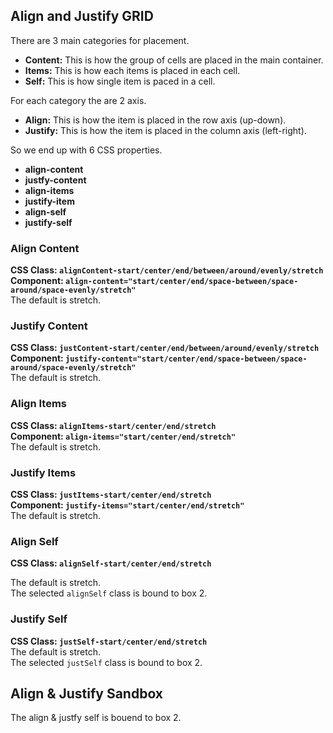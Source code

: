 ## Align and Justify GRID

There are 3 main categories for placement.
- __Content:__ This is how the group of cells are placed in the main container.
- __Items:__ This is how each items is placed in each cell.
- __Self:__ This is how single item is paced in a cell. 

For each category the are 2 axis.
- __Align:__ This is how the item is placed in the row axis (up-down).
- __Justify:__ This is how the item is placed in the column axis (left-right).

So we end up with 6 CSS properties.
- __align-content__
- __justfy-content__
- __align-items__
- __justify-item__
- __align-self__
- __justify-self__


### Align Content
__CSS Class: `alignContent-start/center/end/between/around/evenly/stretch`__ <br/> 
__Component: `align-content="start/center/end/space-between/space-around/space-evenly/stretch"`__ <br>
The default is stretch.
<hhl-live-editor title="" htmlCode='
    <template>
    <div class="p-6">
      <div class="flx-row flx-align-center flx-wrap mb-15 gap-6 p-15 shadow-1">
        <hhl-select v-model="val" :select-data="alignContentList" label="Align Content"></hhl-select>
      </div>
      <hhl-layout grid-lines row="auto" col="auto auto auto" :align-content="val">
        <div>1</div>
        <div>2</div>
        <div>3</div>
        <div>4</div>
        <div>5</div>
      </hhl-layout>
    </div>
    </template>
    <script>
      const val = ref(" ");
      const alignContentList = ref([
                    " ", "start", "center", "end", "space-between", "space-around", "space-evenly", "stretch"
                    ]);
    return {
    val,
    alignContentList
    }
    </script>
    <xstyle>
      .gridBox {
        padding: 15px;
        height: 150px;
        box-shadow: var(--shadow-1);
      }
      .gridBox > div {
        min-height: 25px;
        min-width: 25px;
        background-color: var(--col-pri);
        color: white;
        text-align: center;
      }
    </xstyle>
'>
</hhl-live-editor>
<br>

### Justify Content
__CSS Class: `justContent-start/center/end/between/around/evenly/stretch`__ <br/> 
__Component: `justify-content="start/center/end/space-between/space-around/space-evenly/stretch"`__ <br>
The default is stretch.
<hhl-live-editor title="" htmlCode='
    <template>
    <div class="p-6">
      <div class="flx-row flx-align-center flx-wrap mb-15 gap-6 p-15 shadow-1">
        <hhl-select v-model="val" :select-data="justifyContentList" label="Justify Content"></hhl-select>
      </div>
      <hhl-layout grid-lines row="auto" col="auto auto auto" :justify-content="val">
        <div>1</div>
        <div>2</div>
        <div>3</div>
        <div>4</div>
        <div>5</div>
      </hhl-layout>
    </div>
    </template>
    <script>
      const val = ref(" ");
      const justifyContentList = ref([
                    " ", "start", "center", "end", "space-between", "space-around", "space-evenly", "stretch"
                    ]);
    return {
    val,
    justifyContentList
    }
    </script>
    <xstyle>
      .gridBox {
        padding: 15px;
        height: 150px;
        box-shadow: var(--shadow-1);
      }
      .gridBox > div {
        min-height: 25px;
        min-width: 25px;
        background-color: var(--col-pri);
        color: white;
        text-align: center;
      }
    </xstyle>
'>
</hhl-live-editor>
<br>

### Align Items
__CSS Class: `alignItems-start/center/end/stretch`__ <br/> 
__Component: `align-items="start/center/end/stretch"`__ <br>
The default is stretch.
<hhl-live-editor title="" htmlCode='
    <template>
    <div class="p-6">
      <div class="flx-row flx-align-center flx-wrap mb-15 gap-6 m-4 p-15 shadow-1">
        <hhl-select v-model="val" :select-data="alignItemsList" label="Align items"></hhl-select>
      </div>
      <hhl-layout grid-lines row="auto" col="auto auto auto" :align-items="val">
        <div>1</div>
        <div>2</div>
        <div>3</div>
        <div>4</div>
        <div>5</div>
      </hhl-layout>
    </div>
    </template>
    <script>
      const val = ref(" ");
      const alignItemsList = ref([
                    " ", "start", "center", "end", "stretch"
                    ]);
    return {
    val,
    alignItemsList
    }
    </script>
    <xstyle>
      .gridBox {
        padding: 15px;
        height: 150px;
        box-shadow: var(--shadow-1);
      }
      .gridBox > div {
        min-height: 25px;
        min-width: 25px;
        background-color: var(--col-pri);
        color: white;
        text-align: center;
      }
    </xstyle>
'>
</hhl-live-editor>
<br>

### Justify Items
__CSS Class: `justItems-start/center/end/stretch`__ <br/> 
__Component: `justify-items="start/center/end/stretch"`__ <br>
The default is stretch.
<hhl-live-editor title="" htmlCode='
    <template>
    <div class="p-6">
      <div class="flx-row flx-align-center flx-wrap mb-15 gap-6 m-4 p-15 shadow-1">
        <hhl-select v-model="val" :select-data="justItemsList" label="Justify items"></hhl-select>
      </div>
      <hhl-layout grid-lines row="auto" col="auto auto auto" :justify-items="val">
        <div>1</div>
        <div>2</div>
        <div>3</div>
        <div>4</div>
        <div>5</div>
      </hhl-layout>
    </div>
    </template>
    <script>
      const val = ref(" ");
      const justItemsList = ref([
                    " ", "start", "center", "end", "stretch"
                    ]);
    return {
    val,
    justItemsList
    }
    </script>
    <xstyle>
      .gridBox {
        padding: 15px;
        height: 150px;
        box-shadow: var(--shadow-1);
      }
      .gridBox > div {
        min-height: 25px;
        min-width: 25px;
        background-color: var(--col-pri);
        color: white;
        text-align: center;
      }
    </xstyle>
'>
</hhl-live-editor>
<br>

### Align Self
__CSS Class: `alignSelf-start/center/end/stretch`__ <br/>

The default is stretch.<br/>
The selected `alignSelf` class is bound to box 2.
<hhl-live-editor title="" htmlCode='
    <template>
    <div class="p-6">
      <div class="flx-row flx-align-center flx-wrap mb-15 gap-6 m-4 p-15 shadow-1">
        <hhl-select v-model="val" :select-data="alignSelfList" label="Align self"></hhl-select>
      </div>
      <hhl-layout grid-lines row="auto" col="auto auto auto">
        <div>1</div>
        <div :class="val">2</div>
        <div>3</div>
        <div>4</div>
        <div>5</div>
      </hhl-layout>
    </div>
    </template>
    <script>
      const val = ref(" ");
      const alignSelfList = ref([
                    " ", "alignSelf-start", "alignSelf-center", "alignSelf-end", "alignSelf-stretch"
                    ]);
    return {
    val,
    alignSelfList
    }
    </script>
    <xstyle>
      .gridBox {
        padding: 15px;
        height: 150px;
        box-shadow: var(--shadow-1);
      }
      .gridBox > div {
        min-height: 25px;
        min-width: 25px;
        background-color: var(--col-pri);
        color: white;
        text-align: center;
      }
    </xstyle>
'>
</hhl-live-editor>
<br>

### Justify Self
__CSS Class: `justSelf-start/center/end/stretch`__ <br/> 
The default is stretch.<br/>
The selected `justSelf` class is bound to box 2.
<hhl-live-editor title="" htmlCode='
    <template>
    <div class="p-6">
      <div class="flx-row flx-align-center flx-wrap mb-15 gap-6 m-4 p-15 shadow-1">
        <hhl-select v-model="val" :select-data="justSelfList" label="Justify self"></hhl-select>
      </div>
      <hhl-layout grid-lines row="auto" col="auto auto auto">
        <div>1</div>
        <div :class="val">2</div>
        <div>3</div>
        <div>4</div>
        <div>5</div>
      </hhl-layout>
    </div>
    </template>
    <script>
      const val = ref(" ");
        const justSelfList = ref([
                    " ", "justSelf-start", "justSelf-center", "justSelf-end", "justSelf-stretch"
                    ]);
    return {
    val,
    justSelfList
    }
    </script>
    <xstyle>
      .gridBox {
        padding: 15px;
        height: 150px;
        box-shadow: var(--shadow-1);
      }
      .gridBox > div {
        min-height: 25px;
        min-width: 25px;
        background-color: var(--col-pri);
        color: white;
        text-align: center;
      }
    </xstyle>
'>
</hhl-live-editor>
<br>

## Align & Justify Sandbox
The align & justfy self is bouend to box 2.
<hhl-live-editor title="" htmlCode='
    <template>
    <div class="p-6">
      <div class= "flex-selectors flx-row flx-wrap flx-align-center flx-wrap mb-15 gap-6 m-4 p-15 shadow-1">
        <hhl-select v-model="alignContentVal" :select-data="justList" label="Align-content"></hhl-select>
        <hhl-select v-model="justContentVal" :select-data="justList" label="Justify-content"></hhl-select>
        <hhl-select v-model="alignItemVal" :select-data="itemList" label="Align-items"></hhl-select>
        <hhl-select v-model="justItemVal" :select-data="itemList" label="Justify-items"></hhl-select>
        <hhl-select v-model="alignSelfVal" :select-data="alignSelfList" label="Align self"></hhl-select>
        <hhl-select v-model="justSelfVal" :select-data="justSelfList" label="Justify self"></hhl-select>
      </div>
      <hhl-layout grid-lines row="auto" col="auto auto auto" col="auto auto auto" 
                    :align-content="alignContentVal"
                    :justify-content="justContentVal"
                    :align-items="alignItemVal"
                    :justify-items="justItemVal">
        <div>1</div>
        <div :class="selfClass">2</div>
        <div>3</div>
        <div>4</div>
        <div>5</div>
      </hhl-layout>
    </div>
    </template>
    <script>
      const alignContentVal = ref("");
      const justContentVal = ref("");
      const alignItemVal = ref("");
      const justItemVal = ref("");
      const alignSelfVal = ref("");
      const justSelfVal = ref("");
      const itemList = ref([
                    "", "start", "center", "end", "stretch"
                    ]);
      const justList = ref([
                    "", "start", "center", "end", "space-between", "space-around", "space-evenly", "stretch"
                    ]);
      const alignSelfList = ref([
                    "", "alignSelf-start", "alignSelf-center", "alignSelf-end", "alignSelf-stretch"
                    ]);
      const justSelfList = ref([
                    "", "justSelf-start", "justSelf-center", "justSelf-end", "justSelf-stretch"
                    ]);
      const selfClass = computed(() => {
          return `${alignSelfVal.value} ${justSelfVal.value}`
        });
    return {
    alignContentVal,
    justContentVal,
    alignItemVal,
    justItemVal,
    alignSelfVal,
    justSelfVal,
    itemList,
    justList,
    alignSelfList,
    justSelfList,
    selfClass
    }
    </script>
    <xstyle>
      .flex-selectors > .hhl-select {
        min-width: 140px;
      }
      .gridBox {
        padding: 15px;
        height: 150px;
        box-shadow: var(--shadow-1);
      }
      .gridBox > div {
        min-height: 25px;
        min-width: 25px;
        background-color: var(--col-pri);
        color: white;
        text-align: center;
      }
    <x/style>
'>
</hhl-live-editor>

